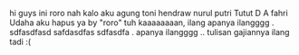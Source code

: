 hi guys ini roro 
nah kalo aku agung
toni
hendraw
nurul
putri
Tutut D A
fahri
Udaha aku hapus ya by "roro"
tuh kaaaaaaaan, ilang
apanya ilangggg .
sdfasdfasd
safdasdfas
sdfasdfa
.
apanya ilangggg ..
tulisan gajiannya ilang tadi :(

